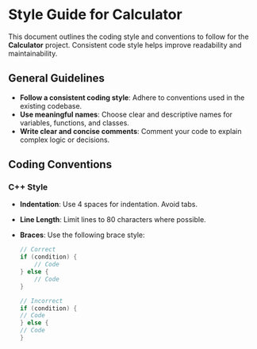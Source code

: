 # Style Guide for Calculator

This document outlines the coding style and conventions to follow for the **Calculator** project. Consistent code style helps improve readability and maintainability.

## General Guidelines

- **Follow a consistent coding style**: Adhere to conventions used in the existing codebase.
- **Use meaningful names**: Choose clear and descriptive names for variables, functions, and classes.
- **Write clear and concise comments**: Comment your code to explain complex logic or decisions.

## Coding Conventions

### C++ Style

- **Indentation**: Use 4 spaces for indentation. Avoid tabs.
- **Line Length**: Limit lines to 80 characters where possible.
- **Braces**: Use the following brace style:

  ```cpp
  // Correct
  if (condition) {
      // Code
  } else {
      // Code
  }

  // Incorrect
  if (condition) {
  // Code
  } else {
  // Code
  }
